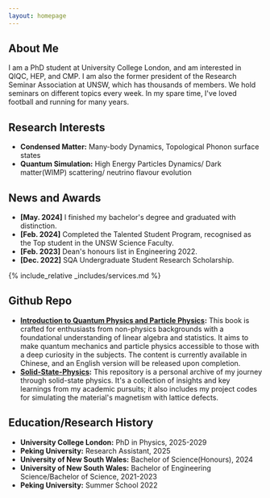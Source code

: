 ```yaml
---
layout: homepage
---
```


## About Me

I am a PhD student at University College London, and am interested in QIQC, HEP, and CMP. I am also the former president of the Research Seminar Association at UNSW, which has thousands of members. We hold seminars on different topics every week. In my spare time, I've loved football and running for many years.

## Research Interests

- **Condensed Matter:** Many-body Dynamics, Topological Phonon surface states
- **Quantum Simulation:** High Energy Particles Dynamics/ Dark matter(WIMP) scattering/ neutrino flavour evolution

## News and Awards
<!-- **[Nov. 2024]** I have completed my Honours thesis titled [Physics Beyond the Standard Model Enhanced through Quantum Information](https://github.com/xiangjun-tan/xiangjun-tan.github.io/blob/main/assets/files/Thesis_Xiangjun.pdf).
- **[Oct. 2024]** Our poster about [Analysis of Dark Matter Experiments Enhanced  through Quantum Information](http://qpqis.baqis.ac.cn/2024/poster/poster-details/455) has been accepted by QPQIS2024.-->
<!-- **[Jul. 2024]** My paper about the quantum computing for phonon scattering effects on thermal conductivity has been submitted to arXiv:[2407.15808](https://arxiv.org/abs/2407.15808). -->
<!-- **[May. 2024]** IBM Quantum has awarded $105,000 to our project on the Analysis of Dark Matter Experiments Enhanced through Quantum Information.-->
- **[May. 2024]** I finished my bachelor's degree and graduated with distinction.
- **[Feb. 2024]** Completed the Talented Student Program, recognised as the Top student in the UNSW Science Faculty.
- **[Feb. 2023]** Dean's honours list in Engineering 2022.
- **[Dec. 2022]** SQA Undergraduate Student Research Scholarship.

<!-- {% include_relative _includes/publications.md %} -->
<!-- {% include_relative _includes/publications.md %} -->
{% include_relative _includes/services.md %}

## Github Repo

- **[Introduction to Quantum Physics and Particle Physics](https://github.com/xiangjun-tan/Introduction-to-Quantum-Physics-and-Particle-Physics):** This book is crafted for enthusiasts from non-physics backgrounds with a foundational understanding of linear algebra and statistics. It aims to make quantum mechanics and particle physics accessible to those with a deep curiosity in the subjects. The content is currently available in Chinese, and an English version will be released upon completion.
- **[Solid-State-Physics](https://github.com/xiangjun-tan/Solid-State-Physics):** This repository is a personal archive of my journey through solid-state physics. It's a collection of insights and key learnings from my academic pursuits; it also includes my project codes for simulating the material's magnetism with lattice defects.

## Education/Research History
- **University College London:** PhD in Physics, 2025-2029
- **Peking University:** Research Assistant, 2025
- **University of New South Wales:** Bachelor of Science(Honours), 2024
- **University of New South Wales:** Bachelor of Engineering Science/Bachelor of Science, 2021-2023
- **Peking University:** Summer School 2022
